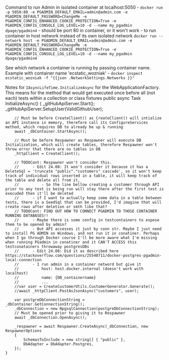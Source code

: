 Command to run Admin in isolated container at localhost:5050
	- `docker run -p 5050:80 -e PGADMIN_DEFAULT_EMAIL=admin@admin.com -e PGADMIN_DEFAULT_PASSWORD=ChangeMe -e PGADMIN_CONFIG_ENHANCED_COOKIE_PROTECTION=True -e PGADMIN_CONFIG_CONSOLE_LOG_LEVEL=10 -d --name my_pgadmin dpage/pgadmin4`
		- should be port 80 in container, or it won't work
	- to run container in host network instead of its own isolated network
		`docker run --network host -e PGADMIN_DEFAULT_EMAIL=admin@admin.com -e PGADMIN_DEFAULT_PASSWORD=ChangeMe -e PGADMIN_CONFIG_ENHANCED_COOKIE_PROTECTION=True -e PGADMIN_CONFIG_CONSOLE_LOG_LEVEL=10 -d --name my_pgadmin dpage/pgadmin4`

See which network a container is running by passing container name. Example with container name 'ecstatic_wozniak'
	- `docker inspect ecstatic_wozniak -f "{{json .NetworkSettings.Networks }}"`
	
Notes for `IAsyncLifeTime.InitializeAsync` for the WebApplicationFactory. This means for the method that would get executed once before all (not each) tests within a collection or class fixtures
    public async Task InitializeAsync()
    {
        _gitHubApiServer.Start();
        _gitHubApiServer.SetupUser(ValidGithubUser);

        // Must be before CreateClient() as CreateClient() will intialize an API instance in memory, therefore call its ConfigureServices method, which requires DB to already be up & running
        await _dbContainer.StartAsync();

        // Must be before Respawner as Respawner will execute DB Initialization, which will create tables, therefore Respawner won't throw error that there are no tables in DB
        _httpClient = CreateClient();

        // TODOCont: Respawner won't consider this.
        //      - Edit 24.08: It won't consider it because it has a DeleteSql = 'truncate "public"."customers" cascade', so it won't keep track of individual rows inserted in a table, it will keep track of the table and delete all from it,
        //          - So the line bellow creating a customer through API prior to any test is being run will stay there after the first test is execuded then it'll be deleted
        //      - if I want to actually keep some data in a table between tests, there is a SeedSql that can be provided, I'd imagine that will create rows after deletion or smth like that?
        // TODOCont: FIND OUT HOW TO CONNECT PGADMIN TO THOSE CONTAINER RUNNING DATABASES!!
        //      - Maybe there is some config in testcontainers to expose them to be opened by admin?
        //      - But API accesses it just by conn str. Maybe I just need to install PG ADMIN on Windows, and not run it in conatiner. Perhaps when I go through Docker course I'll be more aware what I'm missing when running PGadmin in conatiner and it CAN'T ACCESS this testconatainers throwaway postgresDBs
        //      - Edit 24.08: Did it as described here https://stackoverflow.com/questions/25540711/docker-postgres-pgadmin-local-connection
        //      - I run admin in a container netword but give it
        //          host: host.docker.internal (doesn't work with localhost)
        //          name: {DB_containername}
        //          ...
        //var user = CreateCustomerUtils.CustomerGenerator.Generate();
        //await _httpClient.PostAsJsonAsync("customers", user);

        var postgreDbConnectionString = _dbContainer.GetConnectionString();
        _dbConnection = new NpgsqlConnection(postgreDbConnectionString);
        // Must be opened prior to giving it to Respawner
        await _dbConnection.OpenAsync();

        _respawner = await Respawner.CreateAsync(_dbConnection, new RespawnerOptions
        {
            SchemasToInclude = new string[] { "public" },
            DbAdapter = DbAdapter.Postgres,
        });
    }